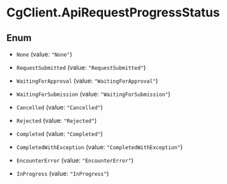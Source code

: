 # CgClient.ApiRequestProgressStatus

## Enum


* `None` (value: `"None"`)

* `RequestSubmitted` (value: `"RequestSubmitted"`)

* `WaitingForApproval` (value: `"WaitingForApproval"`)

* `WaitingForSubmission` (value: `"WaitingForSubmission"`)

* `Cancelled` (value: `"Cancelled"`)

* `Rejected` (value: `"Rejected"`)

* `Completed` (value: `"Completed"`)

* `CompletedWithException` (value: `"CompletedWithException"`)

* `EncounterError` (value: `"EncounterError"`)

* `InProgress` (value: `"InProgress"`)


